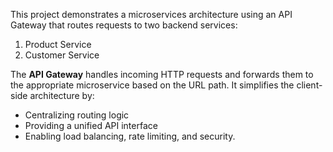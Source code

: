 This project demonstrates a microservices architecture using an API Gateway that routes requests to two backend services:
1. Product Service
2. Customer Service

The **API Gateway** handles incoming HTTP requests and forwards them to the appropriate microservice based on the URL path. It simplifies the client-side architecture by:

- Centralizing routing logic
- Providing a unified API interface
- Enabling load balancing, rate limiting, and security.
